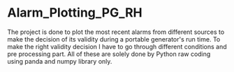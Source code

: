 # Alarm_Plotting_PG_RH
The project is done to plot the most recent alarms from different sources to make the decision of its validity during a portable generator's run time. To make  the right validity decision I have to go through different conditions and pre processing part. All of these are solely done by Python raw coding using panda and numpy library only.
